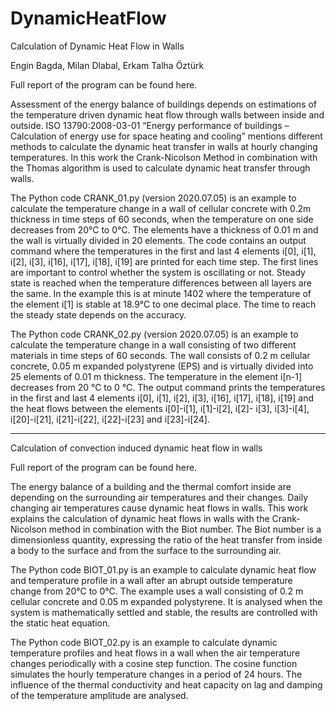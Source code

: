 # DynamicHeatFlow
Calculation of Dynamic Heat Flow in Walls

Engin Bagda, Milan Dlabal, Erkam Talha Öztürk

Full report of the program can be found here.

Assessment of the energy balance of buildings depends on estimations of the temperature driven dynamic heat flow through walls between inside and outside. ISO 13790:2008-03-01 “Energy performance of buildings – Calculation of energy use for space heating and cooling” mentions different methods to calculate the dynamic heat transfer in walls at hourly changing temperatures.
In this work the Crank-Nicolson Method in combination with the Thomas algorithm is used to calculate dynamic heat transfer through walls.

The Python code CRANK_01.py (version 2020.07.05) is an example to calculate the temperature change in a wall of cellular concrete with 0.2m thickness in time steps of 60 seconds, when the temperature on one side decreases from 20°C to 0°C. The elements have a thickness of 0.01 m and the wall is virtually divided in 20 elements. The code contains an output command where the temperatures in the first and last 4 elements i[0], i[1], i[2], i[3], i[16], i[17], i[18], i[19] are printed for each time step. The first lines are important to control whether the system is oscillating or not.
Steady state is reached when the temperature differences between all layers are the same. In the example this is at minute 1402 where the temperature of the element i[1] is stable at 18.9°C to one decimal place. The time to reach the steady state depends on the accuracy.

The Python code CRANK_02.py (version 2020.07.05) is an example to calculate the temperature change in a wall consisting of two different materials in time steps of 60 seconds. The wall consists of 0.2 m cellular concrete, 0.05 m expanded polystyrene (EPS) and is virtually divided into 25 elements of 0.01 m thickness. The temperature in the element i[n-1] decreases from 20 °C to 0 °C.
The output command prints the temperatures in the first and last 4 elements i[0], i[1], i[2], i[3], i[16], i[17], i[18], i[19] and the heat flows between the elements i[0]-i[1], i[1]-i[2], i[2]- i[3], i[3]-i[4], i[20]-i[21], i[21]-i[22], i[22]-i[23] and i[23]-i[24].

------------------------------------------------------------------------------------------------------------------------------------------------------------------
Calculation of convection induced dynamic heat flow in walls

Full report of the program can be found here.

The energy balance of a building and the thermal comfort inside are depending on the surrounding air temperatures and their changes. Daily changing air temperatures cause dynamic heat flows in walls. This work explains the calculation of dynamic heat flows in walls with the Crank-Nicolson method in combination with the Biot number. The Biot number is a dimensionless quantity, expressing the ratio of the heat transfer from inside a body to the surface and from the surface to the surrounding air.

The Python code BIOT_01.py is an example to calculate dynamic heat flow and temperature profile in a wall after an abrupt outside temperature change from 20°C to 0°C. The example uses a wall consisting of 0.2 m cellular concrete and 0.05 m expanded polystyrene. It is analysed when the system is mathematically settled and stable, the results are controlled with the static heat equation.

The Python code BIOT_02.py is an example to calculate dynamic temperature profiles and heat flows in a wall when the air temperature changes periodically with a cosine step function. The cosine function simulates the hourly temperature changes in a period of 24 hours. The influence of the thermal conductivity and heat capacity on lag and damping of the temperature amplitude are analysed.
